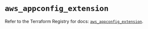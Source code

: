 # `aws_appconfig_extension`

Refer to the Terraform Registry for docs: [`aws_appconfig_extension`](https://registry.terraform.io/providers/hashicorp/aws/5.32.1/docs/resources/appconfig_extension).
